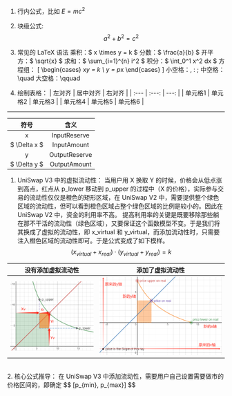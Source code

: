 1. 行内公式，比如 $E = mc^2$

2. 块级公式: 
            $$
            a^2 + b^2 = c^2
            $$

3. 常见的 LaTeX 语法
    乘积：$ x \times y = k $
    分数：$ \frac{a}{b} $
    开平方：$ \sqrt{x} $
    求和：$ \sum_{i=1}^{n} i^2 $
    积分：$ \int_0^1 x^2 dx $
    方程组：
            \[
            \begin{cases}
            x*y = k \\
            y = p*x
            \end{cases}
            \]
    小空格：\,  \:  \;
    中空格：\quad
    大空格：\qquad

4. 绘制表格：
| 左对齐 | 居中对齐 | 右对齐 |
| :--- | :---: | ---: |
| 单元格1 | 单元格2 | 单元格3 |
| 单元格4 | 单元格5 | 单元格6 |


<hr />

| 符号          |   含义            |
| :---:         | :---:             |
| x             | InputReserve      |
| $ \Delta x $  | InputAmount       |
| y             | OutputReserve     |
| $ \Delta y $  | OutputAmount      |

1. UniSwap V3 中的虚拟流动性：
当用户用 X 换取 Y 的时候，价格会从低点涨到高点，红点从 p_lower 移动到 p_upper 的过程中（X 的价格），实际参与交易的流动性仅仅是橙色的矩形区域，在 UniSwap V2 中，需要提供整个绿色区域的流动性，但可以看到橙色区域占整个绿色区域的比例是较小的。因此在 UniSwap V2 中，资金的利用率不高。 
提高利用率的关键是既要移除那些躺在那不干活的流动性（绿色区域），又要保证这个函数模型不变。于是我们将其换成了虚拟的流动性，即 x_virtual 和 y_virtual，而添加流动性时，只需要注入橙色区域的流动性即可。于是公式变成了如下模样。
$$
(x_{virtual} + x_{real}) \cdot (y_{virtual} + y_{real}) = k
$$

|    没有添加虚拟流动性      |     添加了虚拟流动性          |
|       :---:               |        :---:                |
| ![alt text](image-1.png)  |  ![alt text](image-2.png)   |

<br />
2. 核心公式推导：
在 UniSwap V3 中添加流动性，需要用户自己设置需要做市的价格区间的，即确定 
$$ [p_{min}, p_{max}] $$